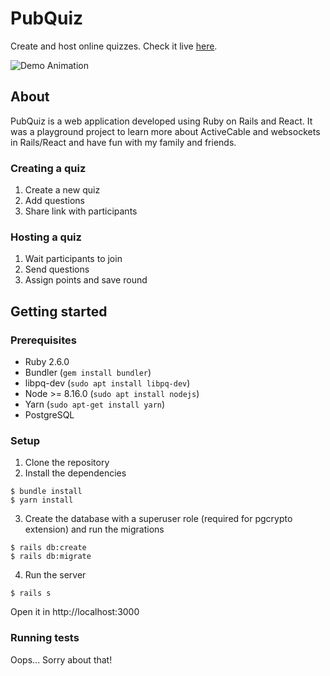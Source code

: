 # PubQuiz
Create and host online quizzes. Check it live [here](https://quiz.gabriel.re).

![Demo Animation](../assets/demo.gif?raw=true)

## About
PubQuiz is a web application developed using Ruby on Rails and React. It was a playground project to learn more about ActiveCable and websockets in Rails/React and have fun with my family and friends.

### Creating a quiz
1. Create a new quiz
2. Add questions
3. Share link with participants

### Hosting a quiz
1. Wait participants to join
2. Send questions
3. Assign points and save round

## Getting started
### Prerequisites
- Ruby 2.6.0
- Bundler (`gem install bundler`)
- libpq-dev (`sudo apt install libpq-dev`)
- Node >= 8.16.0 (`sudo apt install nodejs`)
- Yarn (`sudo apt-get install yarn`)
- PostgreSQL

### Setup
1. Clone the repository
2. Install the dependencies
```
$ bundle install
$ yarn install
```
3. Create the database with a superuser role (required for pgcrypto extension) and run the migrations
```
$ rails db:create
$ rails db:migrate
```
4. Run the server
```
$ rails s
```

Open it in http://localhost:3000

### Running tests
Oops... Sorry about that!

